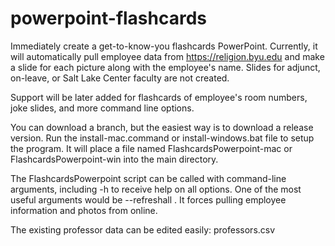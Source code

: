 # powerpoint-flashcards
Immediately create a get-to-know-you flashcards PowerPoint.
Currently, it will automatically pull employee data from https://religion.byu.edu
and make a slide for each picture along with the employee's name.
Slides for adjunct, on-leave, or Salt Lake Center faculty are not created.

Support will be later added for flashcards of employee's room numbers,
joke slides, and more command line options.

You can download a branch, but the easiest way is to download a release version.
Run the install-mac.command or install-windows.bat file to setup the program.
It will place a file named FlashcardsPowerpoint-mac or FlashcardsPowerpoint-win
into the main directory.

The FlashcardsPowerpoint script can be called with command-line arguments,
including -h to receive help on all options.
One of the most useful arguments would be --refreshall .
It forces pulling employee information and photos from online.

The existing professor data can be edited easily:
professors.csv